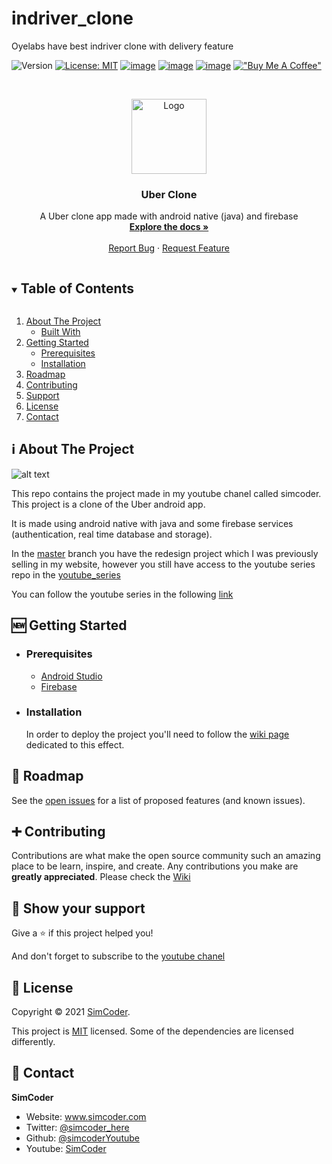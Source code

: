 # indriver_clone
Oyelabs have best indriver clone with delivery feature

![Version](https://img.shields.io/badge/version-1.0-blue.svg?cacheSeconds=2592000)
[![License: MIT](https://img.shields.io/badge/License-MIT-yellow.svg)](https://opensource.org/licenses/MIT)
[![image](https://img.shields.io/badge/Twitter-1DA1F2?style=for-the-badge&logo=twitter&logoColor=white)](https://twitter.com/simcoder_here)
[![image](https://img.shields.io/badge/Instagram-E4405F?style=for-the-badge&logo=instagram&logoColor=white)](https://www.instagram.com/simcoder_here/)
[![image](https://img.shields.io/badge/YouTube-FF0000?style=for-the-badge&logo=youtube&logoColor=white)](https://www.youtube.com/channel/UCQ5xY26cw5Noh6poIE-VBog)
[!["Buy Me A Coffee"](https://www.buymeacoffee.com/assets/img/custom_images/orange_img.png)](https://www.buymeacoffee.com/simcoder)

<!-- PROJECT LOGO -->
<br />
<p align="center">
  <a href="https://github.com/SimCoderYoutube/UberClone">
    <img src="images/simcoder.png" alt="Logo" width="120" height="120">
  </a>

  <h3 align="center">Uber Clone</h3>

  <p align="center">
    A Uber clone app made with android native (java) and firebase
    <br />
    <a href="https://github.com/SimCoderYoutube/UberClone/wiki"><strong>Explore the docs »</strong></a>
    <br />
    <br />
    <a href="https://github.com/SimCoderYoutube/UberClone/issues">Report Bug</a>
    ·
    <a href="https://github.com/SimCoderYoutube/UberClone/issues">Request Feature</a>
  </p>
</p>

<!-- TABLE OF CONTENTS -->
<details open="open">
  <summary><h2 style="display: inline-block">Table of Contents</h2></summary>
  <ol>
    <li>
      <a href="#about-the-project">About The Project</a>
      <ul>
        <li><a href="#built-with">Built With</a></li>
      </ul>
    </li>
    <li>
      <a href="#getting-started">Getting Started</a>
      <ul>
        <li><a href="#prerequisites">Prerequisites</a></li>
        <li><a href="#installation">Installation</a></li>
      </ul>
    </li>
    <li><a href="#roadmap">Roadmap</a></li>
    <li><a href="#contributing">Contributing</a></li>
    <li><a href="#support">Support</a></li>
    <li><a href="#license">License</a></li>
    <li><a href="#contact">Contact</a></li>
  </ol>
</details>

<!-- ABOUT THE PROJECT -->

## ℹ️ About The Project

![alt text](images/mockup.png "Title")

This repo contains the project made in my youtube chanel called simcoder. This project is a clone of the Uber android app.

It is made using android native with java and some firebase services (authentication, real time database and storage).

In the [master](https://github.com/SimCoderYoutube/UberClone/tree/master) branch you have the redesign project which I was previously selling in my website, however you still have access to the youtube series repo in the [youtube_series](https://github.com/SimCoderYoutube/UberClone/tree/youtube_series)

You can follow the youtube series in the following [link](https://www.youtube.com/watch?v=7HbQx0lwRww&list=PLxabZQCAe5fgXx8cn2iKOtt0VFJrf5bOd&ab_channel=SimCoder)

## 🆕 Getting Started

- ### **Prerequisites**

  - [Android Studio](https://developer.android.com/)
  - [Firebase](https://firebase.google.com/)

<!-- GETTING STARTED -->

- ### **Installation**

  In order to deploy the project you'll need to follow the [wiki page](https://github.com/SimCoderYoutube/UberClone/wiki/Setup-your-project) dedicated to this effect.

## 🚧 Roadmap

See the [open issues](https://github.com/SimCoderYoutube/UberClone/issues) for a list of proposed features (and known issues).

<!-- CONTRIBUTING -->

## ➕ Contributing

Contributions are what make the open source community such an amazing place to be learn, inspire, and create. Any contributions you make are **greatly appreciated**. Please check the [Wiki](https://github.com/SimCoderYoutube/UberClone/wiki/How-to-Contribute)

## 🌟 Show your support

Give a ⭐️ if this project helped you!

And don't forget to subscribe to the [youtube chanel](https://www.youtube.com/c/SimpleCoder?sub_confirmation=1)

## 📝 License

Copyright © 2021 [SimCoder](https://github.com/simcoderYoutube).

This project is [MIT](https://github.com/SimCoderYoutube/UberClone/blob/master/LICENSE) licensed. Some of the dependencies are licensed differently.

<!-- CONTACT -->

## 👤 Contact

**SimCoder**

- Website: www.simcoder.com
- Twitter: [@simcoder_here](https://twitter.com/simcoder_here)
- Github: [@simcoderYoutube](https://github.com/simcoderYoutube)
- Youtube: [SimCoder](https://www.youtube.com/channel/UCQ5xY26cw5Noh6poIE-VBog)
